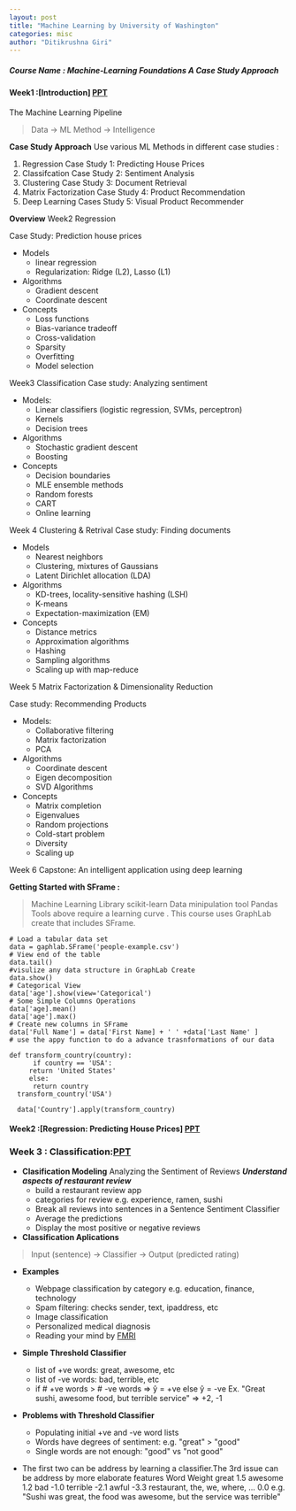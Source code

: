 ```yaml
---
layout: post
title: "Machine Learning by University of Washington"
categories: misc
author: "Ditikrushna Giri"
---
```



##### Course Name : Machine-Learning Foundations A Case Study Approach 

#### Week1 :[Introduction] [PPT](https://d396qusza40orc.cloudfront.net/phoenixassets/ml-foundations/intro.pdf)

The Machine Learning Pipeline 

> Data -> ML Method -> Intelligence 

**Case Study Approach** 
Use various ML Methods in different case studies :
1. Regression Case Study 1: Predicting House Prices
2. Classifcation Case Study 2: Sentiment Analysis
3. Clustering Case Study 3: Document Retrieval
4. Matrix Factorization Case Study 4: Product Recommendation
5. Deep Learning Cases Study 5: Visual Product Recommender

**Overview** 
Week2 Regression 

Case Study: Prediction house prices
 - Models
	 - linear regression
	 - Regularization: Ridge (L2), Lasso (L1)
- Algorithms
    - Gradient descent
   -  Coordinate descent
- Concepts
    - Loss functions
    - Bias-variance tradeoff
    - Cross-validation
    - Sparsity
    - Overfitting
    - Model selection

Week3 Classification 
Case study: Analyzing sentiment

 - Models:
	- Linear classifiers (logistic regression, SVMs, perceptron)
    - Kernels
    - Decision trees
- Algorithms
    - Stochastic gradient descent
    - Boosting
- Concepts
    - Decision boundaries
    - MLE ensemble methods
    - Random forests
    - CART
    - Online learning

Week 4 Clustering & Retrival 
Case study: Finding documents

 - Models
    - Nearest neighbors
    - Clustering, mixtures of Gaussians
    - Latent Dirichlet allocation (LDA)
- Algorithms
    - KD-trees, locality-sensitive hashing (LSH)
    - K-means
    - Expectation-maximization (EM)
- Concepts
   - Distance metrics
    - Approximation algorithms
    - Hashing
    - Sampling algorithms
    - Scaling up with map-reduce

Week 5 Matrix Factorization & Dimensionality Reduction

Case study: Recommending Products

 - Models:
    - Collaborative filtering
    - Matrix factorization
    - PCA
- Algorithms
    - Coordinate descent
    - Eigen decomposition
    - SVD Algorithms
- Concepts
    - Matrix completion
    - Eigenvalues
    - Random projections
    - Cold-start problem
    - Diversity
    - Scaling up

Week 6 Capstone: An intelligent application using deep learning

**Getting Started with SFrame :** 
> Machine Learning Library scikit-learn 
> Data minipulation tool Pandas 
Tools above require a learning curve . This course uses GraphLab create that includes SFrame. 

    # Load a tabular data set 
    data = gaphlab.SFrame('people-example.csv')
    # View end of the table 
    data.tail() 
    #visulize any data structure in GraphLab Create 
    data.show() 
    # Categorical View 
    data['age'].show(view='Categorical') 
    # Some Simple Columns Operations 
    data['age].mean()
    data['age'].max() 
    # Create new columns in SFrame 
    data['Full Name'] = data['First Name] + ' ' +data['Last Name' ] 
	# use the appy function to do a advance trasnformations of our data 

	def transform_country(country):
	      if country == 'USA':
	     return 'United States'
	     else:
	      return country
	  transform_country('USA')
	   
	  data['Country'].apply(transform_country)

#### Week2 :[Regression: Predicting House Prices] [PPT](https://d396qusza40orc.cloudfront.net/phoenixassets/ml-foundations/regression-intro-annotated.pdf)

### Week 3 : Classification:[PPT](https://d396qusza40orc.cloudfront.net/phoenixassets/ml-foundations/classification-annotated.pdf) 

 -  **Clasification Modeling** Analyzing the Sentiment of Reviews 
***Understand aspects of restaurant review***
	- build a restaurant review app
	-	categories for review e.g. experience, ramen, sushi
	-	Break all reviews into sentences in a Sentence Sentiment Classifier
	-	Average the predictions
	-	Display the most positive or negative reviews 
- **Classification Aplications**
> Input (sentence) -> Classifier -> Output (predicted rating)

- **Examples**
	- Webpage classification by category e.g. education, finance, technology
	- Spam filtering: checks sender, text, ipaddress, etc
	-	Image classification
	-	Personalized medical diagnosis
	-	Reading your mind by [FMRI](https://g.co/kgs/Dag4BT)

- **Simple Threshold Classifier**
	-	list of +ve words: great, awesome, etc
	-	list of -ve words: bad, terrible, etc
	-	if # +ve words > # -ve words => ŷ = +ve else ŷ = -ve
		Ex. "Great sushi, awesome food, but terrible service" => +2, -1

- **Problems with Threshold Classifier**
	-	Populating initial +ve and -ve word lists
	-	Words have degrees of sentiment: e.g. "great" > "good"
	-	Single words are not enough: "good" vs "not good"
- The first two can be address by learning a classifier.The 3rd issue can be address by more elaborate features Word Weight great 1.5 awesome 1.2 bad -1.0 terrible -2.1 awful -3.3 restaurant, the, we, where, ... 0.0
e.g. "Sushi was great, the food was awesome, but the service was terrible"
